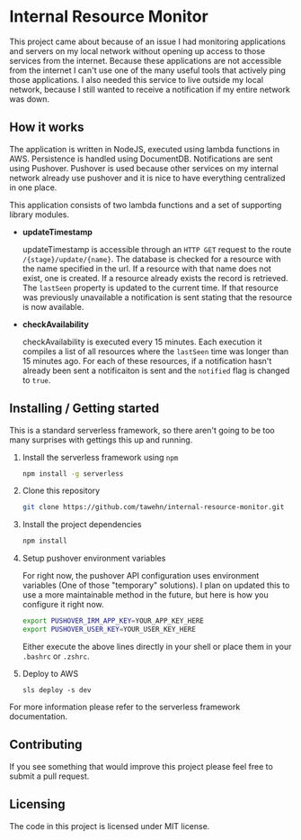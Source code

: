 # Internal Resource Monitor

This project came about because of an issue I had monitoring applications and servers on my local network without opening up access to those services from the internet. Because these applications are not accessible from the internet I can't use one of the many useful tools that actively ping those applications. I also needed this service to live outside my local network, because I still wanted to receive a notification if my entire network was down. 

## How it works
The application is written in NodeJS, executed using lambda functions in AWS. Persistence is handled using DocumentDB. Notifications are sent using Pushover. Pushover is used because other services on my internal network already use pushover and it is nice to have everything centralized in one place. 

This application consists of two lambda functions and a set of supporting library modules. 

* **updateTimestamp**

  updateTimestamp is accessible through an `HTTP GET` request to the route `/{stage}/update/{name}`. The database is checked for a resource with the name specified in the url. If a resource with that name does not exist, one is created. If a resource already exists the record is retrieved. The `lastSeen` property is updated to the current time. If that resource was previously unavailable a notification is sent stating that the resource is now available.

* **checkAvailability**

  checkAvailability is executed every 15 minutes. Each execution it compiles a list of all resources where the `lastSeen` time was longer than 15 minutes ago. For each of these resources, if a notification hasn't already been sent a notificaiton is sent and the `notified` flag is changed to `true`.  

## Installing / Getting started

This is a standard serverless framework, so there aren't going to be too many surprises with gettings this up and running.

1. Install the serverless framework using `npm`
    ```bash
    npm install -g serverless
    ```

2. Clone this repository
    ```bash
    git clone https://github.com/tawehn/internal-resource-monitor.git
    ```

3. Install the project dependencies
    ```bash
    npm install
    ```

4. Setup pushover environment variables

    For right now, the pushover API configuration uses environment variables (One of those "temporary" solutions). I plan on updated this to use a more maintainable method in the future, but here is how you configure it right now.
    ```bash
    export PUSHOVER_IRM_APP_KEY=YOUR_APP_KEY_HERE
    export PUSHOVER_USER_KEY=YOUR_USER_KEY_HERE
    ```
    Either execute the above lines directly in your shell or place them in your `.bashrc` or `.zshrc`.

5. Deploy to AWS
    ```shell
    sls deploy -s dev
    ```

For more information please refer to the serverless framework documentation. 

## Contributing

If you see something that would improve this project please feel free to submit a pull request. 

## Licensing
The code in this project is licensed under MIT license.